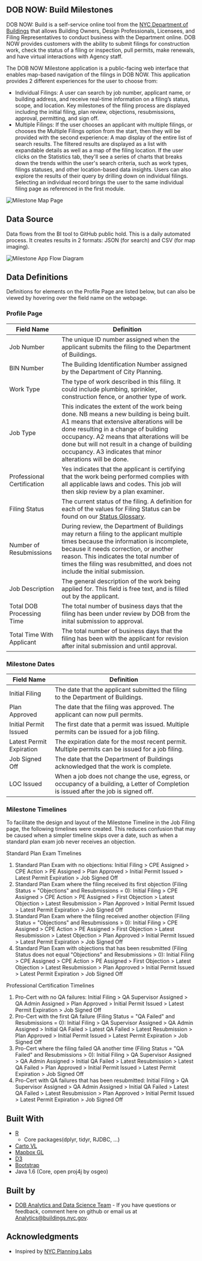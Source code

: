 ## DOB NOW: Build Milestones

DOB NOW: Build is a self-service online tool from the [NYC Department of Buildings](https://www1.nyc.gov/site/buildings/index.page) that allows Building Owners, Design Professionals, Licensees, and Filing Representatives to conduct business with the Department online. DOB NOW provides customers with the ability to submit filings for construction work, check the status of a filing or inspection, pull permits, make renewals, and have virtual interactions with Agency staff. 

The DOB NOW Milestone application is a public-facing web interface that enables map-based navigation of the filings in DOB NOW. This application provides 2 different experiences for the user to choose from:
* Individual Filings: A user can search by job number, applicant name, or building address, and receive real-time information on a filing’s status, scope, and location. Key milestones of the filing process are displayed including the initial filing, plan review, objections, resubmissions, approval, permitting, and sign off.
* Multiple Filings: If the user chooses an applicant with multiple filings, or chooses the Multiple Filings option from the start, then they will be provided with the second experience: A map display of the entire list of search results. The filtered results are  displayed as a list with expandable details as well as a map of the filing location. If the user clicks on the Statistics tab, they'll see a series of charts that breaks down the trends within the user's search criteria, such as work types, filings statuses, and other location-based data insights. Users can also explore the results of their query by drilling down on individual filings. Selecting an individual record brings the user to the same individual filing page as referenced in the first module. 


![Milestone Map Page](https://github.com/cnicklin/DOB_NOW_Milestone_App/blob/gh-pages/MapPage.PNG)

## Data Source

Data flows from the BI tool to GitHub public hold. This is a daily automated process. It creates results in 2 formats: JSON (for search) and CSV (for map imaging).

<img align="center" width="" height="" src="https://github.com/cnicklin/DOB_NOW_Milestone_App/blob/gh-pages/Flow.PNG" alt="Milestone App Flow Diagram">

## Data Definitions
Definitions for elements on the Profile Page are listed below, but can also be viewed by hovering over the field name on the webpage.

### Profile Page

| Field Name | Definition |
|-------------------------------|----------------------------------------------------------------------------------------------------------------------------------------------------------------------------------------------------|
| Job Number | The unique ID number assigned when the applicant submits the filing to the Department of Buildings. |
| BIN Number | The Building Identification Number assigned by the Department of City Planning. |
| Work Type | The type of work described in this filing. It could include plumbing, sprinkler, construction fence, or another type of work. |
| Job Type | This indicates the extent of the work being done. NB means a new building is being built. A1 means that extensive alterations will be done resulting in a change of building occupancy. A2 means that alterations will be done but will not result in a change of building occupancy. A3 indicates that minor alterations will be done. |
| Professional Certification | Yes indicates that the applicant is certifying that the work being performed complies with all applicable laws and codes. This job will then skip review by a plan examiner. |
| Filing Status | The current status of the filing. A definition for each of the values for Filing Status can be found on our [Status Glossary](https://github.com/cnicklin/DOB_NOW_Milestone_App/blob/gh-pages/Statuses.md). |
| Number of Resubmissions | During review, the Department of Buildings may return a filing to the applicant multiple times because the information is incomplete, because it needs correction, or another reason. This indicates the total number of times the filing was resubmitted, and does not include the initial submission. |
| Job Description | The general description of the work being applied for. This field is free text, and is filled out by the applicant. |
| Total DOB Processing Time | The total number of business days that the filing has been under review by DOB from the inital submission to approval. |
| Total Time With Applicant | The total number of business days that the filing has been with the applicant for revision after inital submission and until approval. |

### Milestone Dates

| Field Name | Definition |
|-------------------------------|----------------------------------------------------------------------------------------------------------------------------------------------------------------------------------------------------|
| Initial Filing | The date that the applicant submitted the filing to the Department of Buildings. |
| Plan Approved | The date that the filing was approved. The applicant can now pull permits. |
| Initial Permit Issued | The first date that a permit was issued. Multiple permits can be issued for a job filing. |
| Latest Permit Expiration | The expiration date for the most recent permit. Multiple permits can be issued for a job filing. |
| Job Signed Off | The date that the Department of Buildings acknowledged that the work is complete. |
| LOC Issued | When a job does not change the use, egress, or occupancy of a building, a Letter of Completion is issued after the job is signed off. |

### Milestone Timelines

To facilitate the design and layout of the Milestone Timeline in the Job Filing page, the following timelines were created. This reduces confusion that may be caused when a simpler timeline skips over a date, such as when a standard plan exam job never receives an objection.

Standard Plan Exam Timelines
<ol>
    <li>Standard Plan Exam with no objections: Initial Filing > CPE Assigned > CPE Action > PE Assigned > Plan Approved > Initial Permit Issued > Latest Permit Expiration > Job Signed Off</li>
    <li>Standard Plan Exam where the filing received its first objection (Filing Status = "Objections" and Resubmissions = 0): Initial Filing > CPE Assigned > CPE Action > PE Assigned > First Objection > Latest Objection > Latest Resubmission > Plan Approved > Initial Permit Issued > Latest Permit Expiration > Job Signed Off</li>
    <li>Standard Plan Exam where the filing received another objection (Filing Status = "Objections" and Resubmissions > 0): Initial Filing > CPE Assigned > CPE Action > PE Assigned > First Objection > Latest Resubmission > Latest Objection > Plan Approved > Initial Permit Issued > Latest Permit Expiration > Job Signed Off</li>
    <li>Standard Plan Exam with objections that has been resubmitted (Filing Status does not equal "Objections" and Resubmissions > 0): Initial Filing > CPE Assigned > CPE Action > PE Assigned > First Objection > Latest Objection > Latest Resubmission > Plan Approved > Initial Permit Issued > Latest Permit Expiration > Job Signed Off</li>
</ol>

Professional Certification Timelines
<ol>
    <li>Pro-Cert with no QA failures: Initial Filing > QA Supervisor Assigned > QA Admin Assigned > Plan Approved > Initial Permit Issued > Latest Permit Expiration > Job Signed Off</li>
    <li>Pro-Cert with the first QA failure (Filing Status = "QA Failed" and Resubmissions = 0): Initial Filing > QA Supervisor Assigned > QA Admin Assigned > Initial QA Failed > Latest QA Failed > Latest Resubmission > Plan Approved > Initial Permit Issued > Latest Permit Expiration > Job Signed Off</li>
    <li>Pro-Cert where the filing failed QA another time (Filing Status = "QA Failed" and Resubmissions > 0): Initial Filing > QA Supervisor Assigned > QA Admin Assigned > Initial QA Failed > Latest Resubmission > Latest QA Failed > Plan Approved > Initial Permit Issued > Latest Permit Expiration > Job Signed Off</li>
    <li>Pro-Cert with QA failures that has been resubmitted: Initial Filing > QA Supervisor Assigned > QA Admin Assigned > Initial QA Failed > Latest QA Failed > Latest Resubmission > Plan Approved > Initial Permit Issued > Latest Permit Expiration > Job Signed Off</li>
</ol>


## Built With

* [R](https://www.r-project.org/)
    + Core packages(dplyr, tidyr, RJDBC, ...)
* [Carto VL](https://carto.com/developers/carto-vl/)
* [Mapbox GL](https://www.mapbox.com/mapbox-gl-js/api/)
* [D3](https://d3js.org/)
* [Bootstrap](https://getbootstrap.com/)
* Java 1.6 (Core, open proj4j by osgeo)

## Built by

* [DOB Analytics and Data Science Team](https://www1.nyc.gov/site/buildings/about/metrics-reports.page) - If you have questions or feedback, comment here on github or email us at [Analytics@buildings.nyc.gov](mailto:analytics@buildings.nyc.gov). 

## Acknowledgments

* Inspired by [NYC Planning Labs](https://planninglabs.nyc/)

